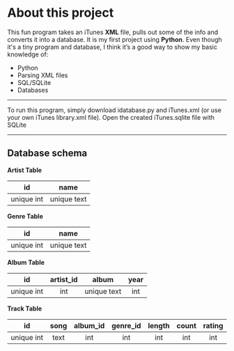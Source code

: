 # About this project

This fun program takes an iTunes **XML** file, pulls out some of the info and converts it into a database. It is my first project using **Python**. Even though it's a tiny program and database,  I think it’s a good way to show my basic knowledge of:

* Python
* Parsing XML files
* SQL/SQLite
* Databases

---
To run this program, simply download idatabase.py and iTunes.xml (or use your own iTunes library.xml file). Open the created iTunes.sqlite  file with SQLite

---

## Database schema                  

**Artist Table** 

|  id | name  |
|:---:|:---:|
|  unique int | unique text  |

**Genre Table** 

|  id | name  |
|:---:|:---:|
|  unique int | unique text  |

**Album Table** 

|  id | artist_id  | album  |  year |
|:---:|:---:|:---:|:---:|
|  unique int | int  | unique text  | int  |

**Track Table**

|  id | song |  album_id | genre_id  | length  | count  | rating|
|:---:|:---:|:---:|:---:|:---:|:---:|:---:|
|  unique int | text  | int  | int  | int  | int  | int  |